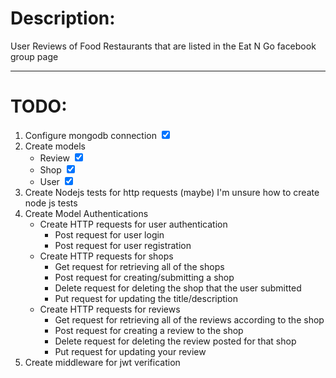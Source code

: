 <h1>Description:</h1>
<p>User Reviews of Food Restaurants that are listed in the Eat N Go facebook group page</p>
<hr>
<h1>TODO:</h1>
<ol>
    <li>Configure mongodb connection <input type="checkbox" checked></input></li>
    <li>Create models
        <ul>
            <li>Review <input type="checkbox" checked></input></li>
            <li>Shop <input type="checkbox" checked></input></li>
            <li>User <input type="checkbox" checked></input></li>
        </ul>
    </li>
    <li>Create Nodejs tests for http requests (maybe) I'm unsure how to create node js tests</li>
    <li>Create Model Authentications
        <ul>
            <li>Create HTTP requests for user authentication
                <ul>
                    <li>Post request for user login</li>
                    <li>Post request for user registration</li>
                </ul>
            </li>
            <li>Create HTTP requests for shops
                <ul>
                    <li>Get request for retrieving all of the shops</li>
                    <li>Post request for creating/submitting a shop</li>
                    <li>Delete request for deleting the shop that the user submitted</li>
                    <li>Put request for updating the title/description</li>
                </ul>
            </li>
            <li> Create HTTP requests for reviews
                <ul>
                    <li>Get request for retrieving all of the reviews according to the shop</li>
                    <li>Post request for creating a review to the shop</li>
                    <li>Delete request for deleting the review posted for that shop</li>
                    <li>Put request for updating your review</li>
                </ul>
            </li>
        </ul>
    </li>
    <li>Create middleware for jwt verification</li>
</ol>